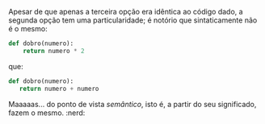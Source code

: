 Apesar de que apenas a terceira opção era idêntica ao código dado, a segunda opção tem uma particularidade; é notório que sintaticamente não é o mesmo:

```python
def dobro(numero):
	return numero * 2
```

que:

```python
def dobro(numero):
   return numero + numero
```

Maaaaas... do ponto de vista _semântico_, isto é, a partir do seu significado, fazem o mesmo. :nerd:
